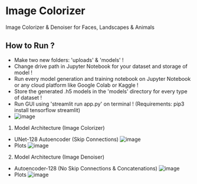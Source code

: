# Image Colorizer
Image Colorizer &amp; Denoiser for Faces, Landscapes &amp; Animals

How to Run ? 
--------------------------------------------------------------------------------------------
- Make two new folders: 'uploads' & 'models' !
- Change drive path in Jupyter Notebook for your dataset and storage of model !
- Run every model generation and training notebook on Jupyter Notebook or any cloud platform like Google Colab or Kaggle !
- Store the generated .h5 models in the 'models' directory for every type of dataset !
- Run GUI using 'streamlit run app.py' on terminal ! (Requirements: pip3 install tensorflow streamlit)
- ![image](https://github.com/Lunatico97/ImageColorizer/assets/60886553/255fc60c-3169-4f8c-999d-3e848c87918e)

1. Model Architecture (Image Colorizer) 
- UNet-128 Autoencoder (Skip Connections)
![image](https://github.com/Lunatico97/ImageColorizer/assets/60886553/a11da112-aab5-4709-af67-637ab0214d93)
- Plots
 ![image](https://github.com/Lunatico97/ImageColorizer/assets/60886553/9dffa96d-de50-48ad-86c9-77e716d520f1)

2. Model Architecture (Image Denoiser) 
- Autoencoder-128 (No Skip Connections & Concatenations)
![image](https://github.com/Lunatico97/ImageColorizer/assets/60886553/28f7eb68-2b87-45cc-8f1e-8cac9b5c7cda)
- Plots
 ![image](https://github.com/Lunatico97/ImageColorizer/assets/60886553/05dfaa4a-279c-4552-9704-022ebd8b3ec2)





